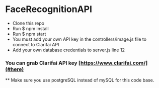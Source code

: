 # FaceRecognitionAPI
* Clone this repo
* Run $ npm install
* Run $ npm start
* You must add your own API key in the controllers/image.js file to connect to Clarifai API
* Add your own database credentials to server.js line 12
 
### You can grab Clarifai API key [https://www.clarifai.com/](#here)
** Make sure you use postgreSQL instead of mySQL for this code base.
